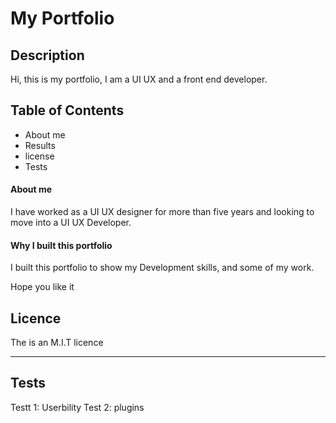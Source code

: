 # My Portfolio

## Description

Hi, this is my portfolio, I  am a UI UX and a front end developer.


## Table of Contents

* About me
* Results
* license
* Tests


#### About me
I have worked as a UI UX designer for more than five years and looking to move into a UI UX Developer.

#### Why I built this portfolio
I built this portfolio to show my Development skills, and some of my work.

Hope you like it

## Licence

The is an M.I.T licence

---


## Tests

Testt 1: Userbility
Test 2: plugins